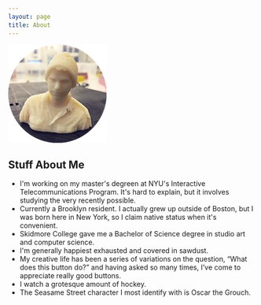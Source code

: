 ```yaml
---
layout: page
title: About
---
```


<img src="/img/profile.png" alt="Profile image">

<h2>Stuff About Me</h2>

<ul>
	<li>I'm working on my master's degreen at NYU's Interactive Telecommunications Program. It's hard to explain, but it involves studying the very recently possible.</li>
	<li>Currently a Brooklyn resident. I actually grew up outside of Boston, but I was born here in New York, so I claim native status when it's convenient.</li>
	<li>Skidmore College gave me a Bachelor of Science degree in studio art and computer science.</li>
	<li>I'm generally happiest exhausted and covered in sawdust.</li>
	<li>My creative life has been a series of variations on the question, “What does this button do?” and having asked so many times, I’ve come to appreciate really good buttons.</li>
	<li>I watch a grotesque amount of hockey.</li>
	<li>The Seasame Street character I most identify with is Oscar the Grouch.</li>
</ul>